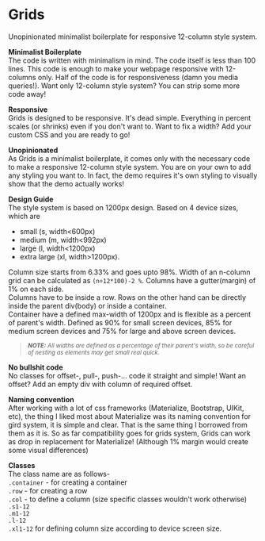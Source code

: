# Grids
Unopinionated minimalist boilerplate for responsive 12-column style system.

**Minimalist Boilerplate**<br>
The code is written with minimalism in mind. The code itself is less than 100 lines. This code is enough to make your webpage responsive with 12-columns only. Half of the code is for responsiveness (damn you media queries!). Want only 12-column style system? You can strip some more code away!

**Responsive**<br>
Grids is designed to be responsive. It's dead simple. Everything in percent scales (or shrinks) even if you don't want to. Want to fix a width? Add your custom CSS and you are ready to go!

**Unopinionated**<br>
As Grids is a minimalist boilerplate, it comes only with the necessary code to make a responsive 12-column style system. You are on your own to add any styling you want to. In fact, the demo requires it's own styling to visually show that the demo actually works!

**Design Guide**<br>
The style system is based on 1200px design. Based on 4 device sizes, which are
- small (s, width<600px)
- medium (m, width<992px)
- large (l, width<1200px)
- extra large (xl, width>1200px).<br>

Column size starts from 6.33% and goes upto 98%. Width of an n-column grid can be calculated as `(n÷12*100)-2 %`. Columns have a gutter(margin) of 1% on each side.<br>
Columns have to be inside a row. Rows on the other hand can be directly inside the parent div(body) or inside a container.<br>
Container have a defined max-width of 1200px and is flexible as a percent of parent's width. Defined as 90% for small screen devices, 85% for medium screen devices and 75% for large and above screen devices.<br>
> <small>***NOTE:** All widths are defined as a percentage of their parent's width, so be careful of nesting as elements may get small real quick.*</small><br>

**No bullshit code**<br>
No classes for offset-, pull-, push-... code it straight and simple! Want an offset? Add an empty div with column of required offset.

**Naming convention**<br>
After working with a lot of css frameworks (Materialize, Bootstrap, UIKit, etc), the thing I liked most about Materialize was its naming convention for gird system, it is simple and clear. That is the same thing I borrowed from them as it is. So as far compatibility goes for grids system, Grids can work as drop in replacement for Materialize! (Although 1% margin would create some visual differences)

**Classes**<br>
The class name are as follows-<br>
`.container` - for creating a container<br>
`.row` - for creating a row<br>
`.col` - to define a column (size specific classes wouldn't work otherwise)<br>
`.s1-12`<br>
`.m1-12`<br>
`.l-12`<br>
`.xl1-12` for defining column size according to device screen size.
